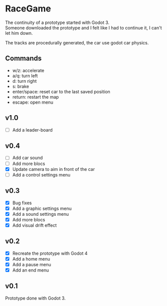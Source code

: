 # RaceGame

The continuity of a prototype started with Godot 3.  
Someone downloaded the prototype and I felt like I had to continue it, I can't let him down.  

The tracks are procedurally generated, the car use godot car physics.

## Commands

- w/z: accelerate
- a/q: turn left
- d: turn right
- s: brake
- enter/space: reset car to the last saved position
- return: restart the map
- escape: open menu

## v1.0

- [ ] Add a leader-board

## v0.4

- [ ] Add car sound
- [ ] Add more blocs
- [x] Update camera to aim in front of the car
- [ ] Add a control settings menu

## v0.3

- [x] Bug fixes
- [x] Add a graphic settings menu
- [x] Add a sound settings menu
- [x] Add more blocs
- [x] Add visual drift effect

## v0.2

- [x] Recreate the prototype with Godot 4
- [x] Add a home menu
- [x] Add a pause menu
- [x] Add an end menu

## v0.1

Prototype done with Godot 3.
